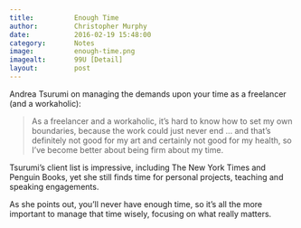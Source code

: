 ```yaml
---
title:			Enough Time
author:			Christopher Murphy
date:			2016-02-19 15:48:00
category: 		Notes
image:			enough-time.png
imagealt:		99U [Detail]
layout:			post
---
```



Andrea Tsurumi on managing the demands upon your time as a freelancer (and a workaholic):

> As a freelancer and a workaholic, it’s hard to know how to set my own boundaries, because the work could just never end … and that’s definitely not good for my art and certainly not good for my health, so I’ve become better about being firm about my time.

Tsurumi’s client list is impressive, including The New York Times and Penguin Books, yet she still finds time for personal projects, teaching and speaking engagements.

As she points out, you’ll never have enough time, so it’s all the more important to manage that time wisely, focusing on what really matters.


[01]: http://99u.com/articles/52562/andrea-tsurumi-youll-never-have-enough-time "Andrea Tsurumi: You’ll Never Have “Enough Time”"
